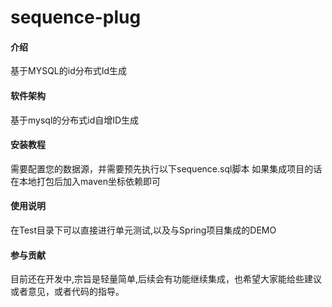 # sequence-plug

#### 介绍
基于MYSQL的id分布式Id生成

#### 软件架构
基于mysql的分布式id自增ID生成


#### 安装教程

需要配置您的数据源，并需要预先执行以下sequence.sql脚本
如果集成项目的话在本地打包后加入maven坐标依赖即可

#### 使用说明

在Test目录下可以直接进行单元测试,以及与Spring项目集成的DEMO

#### 参与贡献

目前还在开发中,宗旨是轻量简单,后续会有功能继续集成，也希望大家能给些建议或者意见，或者代码的指导。

